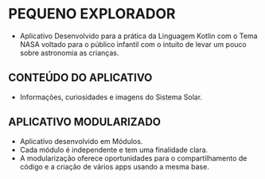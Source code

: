 # PEQUENO EXPLORADOR
- Aplicativo Desenvolvido para a prática da Linguagem Kotlin com o Tema NASA voltado para o público infantil com o intuito de levar um pouco sobre astronomia as crianças.

## CONTEÚDO DO APLICATIVO
- Informações, curiosidades e imagens do Sistema Solar.

## APLICATIVO MODULARIZADO
- Aplicativo desenvolvido em Módulos.
- Cada módulo é independente e tem uma finalidade clara.
- A modularização oferece oportunidades para o compartilhamento de código e a criação de vários apps usando a mesma base.
